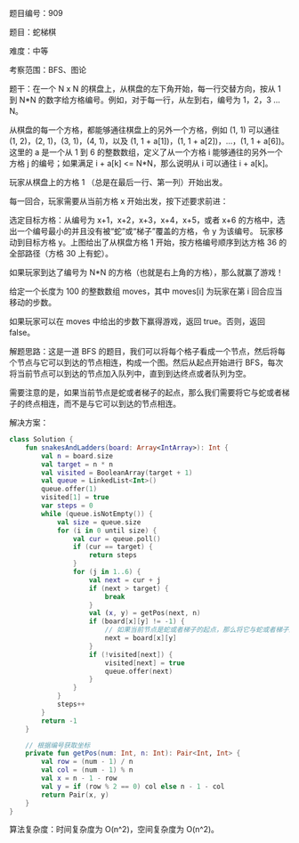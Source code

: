 题目编号：909

题目：蛇梯棋

难度：中等

考察范围：BFS、图论

题干：在一个 N x N 的棋盘上，从棋盘的左下角开始，每一行交替方向，按从 1 到 N*N 的数字给方格编号。例如，对于每一行，从左到右，编号为 1，2，3 ... N。

从棋盘的每一个方格，都能够通往棋盘上的另外一个方格，例如 (1, 1) 可以通往 (1, 2)，(2, 1)，(3, 1)，(4, 1)，以及 (1, 1 + a[1])，(1, 1 + a[2])，...，(1, 1 + a[6])。这里的 a 是一个从 1 到 6 的整数数组，定义了从一个方格 i 能够通往的另外一个方格 j 的编号；如果满足 i + a[k] <= N*N，那么说明从 i 可以通往 i + a[k]。

玩家从棋盘上的方格 1 （总是在最后一行、第一列）开始出发。

每一回合，玩家需要从当前方格 x 开始出发，按下述要求前进：

选定目标方格：从编号为 x+1，x+2，x+3，x+4，x+5，或者 x+6 的方格中，选出一个编号最小的并且没有被“蛇”或“梯子”覆盖的方格，令 y 为该编号。
玩家移动到目标方格 y。上图给出了从棋盘方格 1 开始，按方格编号顺序到达方格 36 的全部路径（方格 30 上有蛇）。

如果玩家到达了编号为 N*N 的方格（也就是右上角的方格），那么就赢了游戏！

给定一个长度为 100 的整数数组 moves，其中 moves[i] 为玩家在第 i 回合应当移动的步数。

如果玩家可以在 moves 中给出的步数下赢得游戏，返回 true。否则，返回 false。

解题思路：这是一道 BFS 的题目，我们可以将每个格子看成一个节点，然后将每个节点与它可以到达的节点相连，构成一个图。然后从起点开始进行 BFS，每次将当前节点可以到达的节点加入队列中，直到到达终点或者队列为空。

需要注意的是，如果当前节点是蛇或者梯子的起点，那么我们需要将它与蛇或者梯子的终点相连，而不是与它可以到达的节点相连。

解决方案：

```kotlin
class Solution {
    fun snakesAndLadders(board: Array<IntArray>): Int {
        val n = board.size
        val target = n * n
        val visited = BooleanArray(target + 1)
        val queue = LinkedList<Int>()
        queue.offer(1)
        visited[1] = true
        var steps = 0
        while (queue.isNotEmpty()) {
            val size = queue.size
            for (i in 0 until size) {
                val cur = queue.poll()
                if (cur == target) {
                    return steps
                }
                for (j in 1..6) {
                    val next = cur + j
                    if (next > target) {
                        break
                    }
                    val (x, y) = getPos(next, n)
                    if (board[x][y] != -1) {
                        // 如果当前节点是蛇或者梯子的起点，那么将它与蛇或者梯子的终点相连
                        next = board[x][y]
                    }
                    if (!visited[next]) {
                        visited[next] = true
                        queue.offer(next)
                    }
                }
            }
            steps++
        }
        return -1
    }

    // 根据编号获取坐标
    private fun getPos(num: Int, n: Int): Pair<Int, Int> {
        val row = (num - 1) / n
        val col = (num - 1) % n
        val x = n - 1 - row
        val y = if (row % 2 == 0) col else n - 1 - col
        return Pair(x, y)
    }
}
```

算法复杂度：时间复杂度为 O(n^2)，空间复杂度为 O(n^2)。